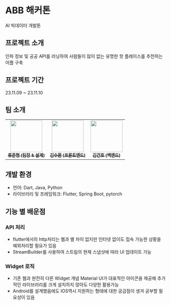 # ABB 해커톤

AI 빅데이터 개발톤

## 프로젝트 소개

인파 정보 및 공공 API를 러닝하여 사람들이 많이 없는 유명한 핫 플레이스를 추천하는 어플 구축

## 프로젝트 기간

23.11.09 ~ 23.11.10

## 팀 소개

<table>
    <tbody>
        <td align="center";><a href="https://github.com/Suhwan0818"><img src="https://avatars.githubusercontent.com/u/70519298?v=4" width="100px;" alt=""/><br /><sub><b>류준형 (팀장 & 설계)</b></sub></a><br /></td>
        <td align="center";><a href="https://github.com/Suhwan0818"><img src="https://avatars.githubusercontent.com/u/48269420?v=4" width="100px;" alt=""/><br /><sub><b>김수환 (프론트엔드)</b></sub></a><br /></td>
        <td align="center";><a href="https://github.com/Suhwan0818"><img src="https://avatars.githubusercontent.com/u/70519352?v=4" width="100px;" alt=""/><br /><sub><b>김건호 (백엔드)</b></sub></a><br /></td>
    </tbody>
</table>

## 개발 환경

- 언어: Dart, Java, Python
- 라이브러리 및 프레임워크: Flutter, Spring Boot, pytorch

## 기능 별 배운점

### API 처리

- flutter에서의 http처리는 웹과 별 차이 없지만 인터넷 없이도 접속 가능한 상황을 예외처리할 필요가 있음
- StreamBuilder를 사용하여 스트림의 현재 스냅샷에 따라 UI 업데이트 가능

### Widget 로직

- 기존 웹과 완전히 다른 Widget 개념 Material UI가 대표적인 아이콘을 제공해 추가적인 라이브러리를 크게 설치하지 않아도 다양한 활용가능
- Android를 설계했음에도 IOS역시 지원하는 형태에 대한 궁금점이 생겨 공부할 필요성이 있음
